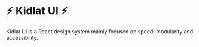 # ⚡️ Kidlat UI ⚡️
Kidlat UI is a React design system mainly focused on speed, modularity and accessibility. 
